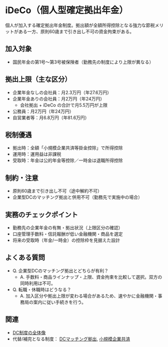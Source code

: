# iDeCo（個人型確定拠出年金）

個人が加入する確定拠出年金制度。拠出額が全額所得控除となる強力な節税メリットがある一方、原則60歳まで引き出し不可の資金拘束がある。

## 加入対象
- 国民年金の第1号～第3号被保険者（勤務先の制度により上限が異なる）

## 拠出上限（主な区分）
- 企業年金なしの会社員：月2.3万円（年27.6万円）
- 企業年金ありの会社員：月2万円（年24万円）
  - 会社拠出 + iDeCo の合計で月5.5万円が上限
- 公務員：月2万円（年24万円）
- 自営業者等：月6.8万円（年81.6万円）

## 税制優遇
- 拠出時：全額「小規模企業共済等掛金控除」で所得控除
- 運用時：運用益は非課税
- 受取時：年金は公的年金等控除／一時金は退職所得控除

## 制約・注意
- 原則60歳まで引き出し不可（途中解約不可）
- 企業型DCのマッチング拠出と併用不可（勤務先で実施中の場合）

## 実務のチェックポイント
- 勤務先の企業年金の有無・拠出状況（上限区分の確認）
- 口座管理手数料・信託報酬が低い金融機関・商品を選定
- 将来の受取時（年金/一時金）の控除枠を見据えた設計

## よくある質問
- Q. 企業型DCのマッチング拠出とどちらが有利？
  - A. 手数料・商品ラインナップ・上限、資金拘束を比較して選択。双方の同時利用は不可。
- Q. 転職・休職時はどうなる？
  - A. 加入区分や拠出上限が変わる場合があるため、速やかに金融機関・事務局の案内に従い手続きを行う。

## 関連
- [DC制度の全体像](DC制度解説.md)
- 代替/補完となる制度： [DCマッチング拠出](DCマッチング拠出.md), [小規模企業共済](小規模企業共済.md)

